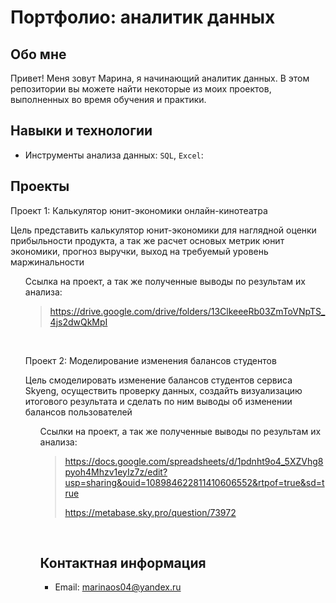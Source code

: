 # Портфолио: аналитик данных
## Обо мне 
Привет! Меня зовут Марина, я начинающий аналитик данных. 
В этом репозитории вы можете найти некоторые из моих проектов, выполненных во время обучения и практики.
<br>
## Навыки и технологии
- Инструменты анализа данных: ``SQL``, ``Excel``: 

## Проекты
<p> Проект 1: Калькулятор юнит-экономики онлайн-кинотеатра</p>
<p> Цель представить калькулятор юнит-экономики для наглядной оценки прибыльности продукта, а так же расчет основых метрик юнит экономики, прогноз выручки, выход на требуемый уровень маржинальности
<ol> Ссылка на проект, а так же полученные выводы по результам их анализа:
  
> <a href="https://github.com/Skyproportfolio/data-analytics-5month/blob/main/Проект%205.xlsx"></a>https://drive.google.com/drive/folders/13ClkeeeRb03ZmToVNpTS_4js2dwQkMpI
<br> 
  
<p> Проект 2: Моделирование изменения балансов студентов</p> 
<p> Цель смоделировать изменение балансов студентов сервиса Skyeng, осуществить проверку данных, cоздайть визуализацию итогового результата и сделать по ним выводы об изменении балансов пользователей
<ol> Ссылки на проект, а так же полученные выводы по результам их анализа:

> <a href="https://github.com/Skyproportfolio/data-analytics-5month/blob/main/Проект%205.xlsx"></a> https://docs.google.com/spreadsheets/d/1pdnht9o4_5XZVhg8pyoh4Mhzv1eyIz7z/edit?usp=sharing&ouid=108984622811410606552&rtpof=true&sd=true
> 
> <a href="https://github.com/Skyproportfolio/data-analytics-5month/blob/main/Проект%205.xlsx"></a> https://metabase.sky.pro/question/73972
<br>

## Контактная информация
- Email: marinaos04@yandex.ru
